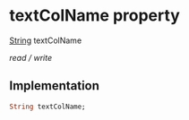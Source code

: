 


# textColName property






[String](https://api.flutter.dev/flutter/dart-core/String-class.html) textColName
  
_read / write_






## Implementation

```dart
String textColName;


```







